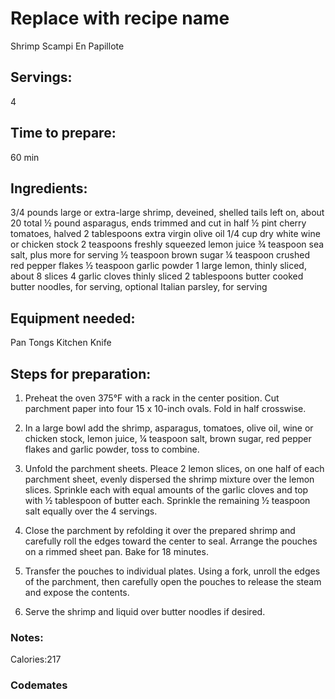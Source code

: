 # Replace with recipe name
Shrimp Scampi En Papillote
## Servings: 
4
## Time to prepare: 
60 min
## Ingredients:
3/4 pounds large or extra-large shrimp, deveined, shelled tails left on, about 20 total
½ pound asparagus, ends trimmed and cut in half
½ pint cherry tomatoes, halved
2 tablespoons extra virgin olive oil
1/4 cup dry white wine or chicken stock
2 teaspoons freshly squeezed lemon juice
¾ teaspoon sea salt, plus more for serving
½ teaspoon brown sugar
¼ teaspoon crushed red pepper flakes
½ teaspoon garlic powder
1 large lemon, thinly sliced, about 8 slices
4 garlic cloves thinly sliced
2 tablespoons butter
cooked butter noodles, for serving, optional
Italian parsley, for serving

## Equipment needed:
Pan
Tongs
Kitchen Knife

## Steps for preparation:
1. Preheat the oven 375°F with a rack in the center position. Cut parchment paper into four 15 x 10-inch ovals. Fold in half crosswise.

2. In a large bowl add the shrimp, asparagus, tomatoes, olive oil, wine or chicken stock, lemon juice, ¼ teaspoon salt, brown sugar, red pepper flakes and garlic powder, toss to combine.

3. Unfold the parchment sheets. Pleace 2 lemon slices, on one half of each parchment sheet, evenly dispersed the shrimp mixture over the lemon slices. Sprinkle each with equal amounts of the garlic cloves and top with ½ tablespoon of butter each. Sprinkle the remaining ½ teaspoon salt equally over the 4 servings.

4. Close the parchment by refolding it over the prepared shrimp and carefully roll the edges toward the center to seal. Arrange the pouches on a rimmed sheet pan. Bake for 18 minutes.

5. Transfer the pouches to individual plates. Using a fork, unroll the edges of the parchment, then carefully open the pouches to release the steam and expose the contents.

6. Serve the shrimp and liquid over butter noodles if desired.


### Notes:
Calories:217

### Codemates #
